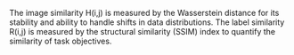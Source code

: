 The image similarity H(i,j) is measured by the Wasserstein distance for its stability and ability to handle shifts in data distributions.
The label similarity R(i,j) is measured by the structural similarity (SSIM) index to quantify the similarity of task objectives.
